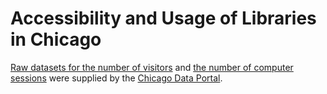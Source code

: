 # Accessibility and Usage of Libraries in Chicago

[Raw datasets for the number of visitors](./Libraries_2022_Visitors_by_Location.csv) and [the number of computer sessions](./Libraries_2022_Computer_Sessions_by_Location.csv) were supplied by the [Chicago Data Portal](https://data.cityofchicago.org/).

